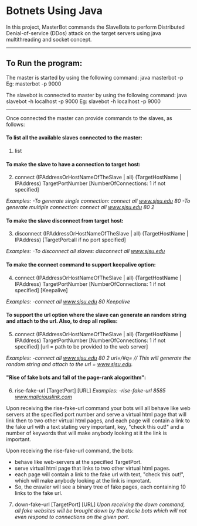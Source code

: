 
# Botnets Using Java

In this project, MasterBot commands the SlaveBots to perform Distributed Denial-of-service (DDos) attack on the target servers using java multithreading and socket concept.

-----------------------------------------------------------------------------------

## To Run the program:

The master is started by using the following command:
java masterbot -p <port number>
Eg: masterbot -p 9000

The slavebot is connected to master by using the following command:
java slavebot -h localhost -p 9000
Eg: slavebot -h localhost -p 9000

------------------------------------------------------------------------------------

Once connected the master can provide commands to the slaves, as follows:
#### To list all the available slaves connected to the master:
1. list

#### To make the slave to have a connection to target host:
2. connect (IPAddressOrHostNameOfTheSlave | all) (TargetHostName | IPAddress) TargetPortNumber [NumberOfConnections: 1 if not specified]

*Examples:
-To generate single connection: connect all www.sjsu.edu 80
-To generate multiple connection: connect all www.sjsu.edu 80 2*

#### To make the slave disconnect from target host:
3. disconnect (IPAddressOrHostNameOfTheSlave | all) (TargetHostName | IPAddress) [TargetPort:all if no port specified]

*Examples:
-To disconnect all slaves: disconnect all www.sjsu.edu*

#### To make the connect command to support keepalive option:
4. connect (IPAddressOrHostNameOfTheSlave | all) (TargetHostName | IPAddress) TargetPortNumber [NumberOfConnections: 1 if not specified] [Keepalive]

*Examples:
-connect all www.sjsu.edu 80 Keepalive*

#### To support the url option where the slave can generate an random string and attach to the url. Also, to drop all replies:
5. connect (IPAddressOrHostNameOfTheSlave | all) (TargetHostName | IPAddress) TargetPortNumber [NumberOfConnections: 1 if not specified] [url = path to be provided to the web server]

*Examples:
-connect all www.sjsu.edu 80 2 url=/#q=
// This will generate the random string and attach to the url = www.sjsu.edu.*

#### "Rise of fake bots and fall of the page-rank alogorithm":
6. rise-fake-url [TargetPort] [URL]
*Examples: 
-rise-fake-url 8585 www.maliciouslink.com*

Upon receiving the rise-fake-url command your bots will all behave like web servers at the specified port number and serve a virtual html page that will link then to two other virtual html pages, and each page will contain a link to the fake url with a text stating very important, key, "check this out!" and a number of keywords that will make anybody looking at it the link is important.

Upon receiving the rise-fake-url command, the bots:
* behave like web-servers at the specified TargetPort.
* serve virtual html page that links to two other virtual html pages.
* each page will contain a link to the fake url with text, "check this out!", which will make anybody looking at the link is improtant.
* So, the crawler will see a binary tree of fake pages, each containing 10 links to the fake url.

7. down-fake-url [TargetPort] [URL]
*Upon receiving the down command, all fake websites will be brought down by the docile bots which will not even respond to connections on the given port.*






